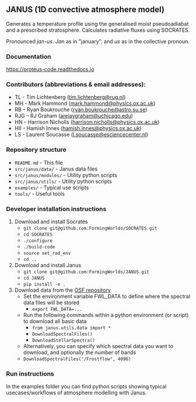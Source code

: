 ## JANUS (1D convective atmosphere model)

Generates a temperature profile using the generalised moist pseudoadiabat and a prescribed stratosphere. Calculates radiative fluxes using SOCRATES.   

Pronounced *jan-us*. *Jan* as in "january", and *us* as in the collective pronoun.

### Documentation
https://proteus-code.readthedocs.io

### Contributors (abbreviations & email addresses):
* TL - Tim Lichtenberg (tim.lichtenberg@rug.nl)
* MH - Mark Hammond (mark.hammond@physics.ox.ac.uk)
* RB – Ryan Boukrouche (ryan.boukrouche@astro.su.se)
* RJG – RJ Graham (arejaygraham@uchicago.edu)
* HN - Harrison Nicholls (harrison.nicholls@physics.ox.ac.uk)
* HII - Hamish Innes (hamish.innes@physics.ox.ac.uk)
* LS - Laurent Soucasse (l.soucasse@esciencecenter.nl)

### Repository structure
* `README.md`           - This file
* `src/janus/data/`     - Janus data files
* `src/janus/modules/`  - Utility python scripts
* `src/janus/utils/`    - Utility python scripts
* `examples/`           - Typical use scripts
* `tools/`              - Useful tools

### Developer installation instructions
1. Download and install Socrates
    * `git clone git@github.com:FormingWorlds/SOCRATES.git`
    * `cd SOCRATES`
    * `./configure`
    * `./build-code`
    * `source set_rad_env`
    * `cd ..`
2. Download and install Janus
    * `git clone git@github.com:FormingWorlds/JANUS.git`
    * `cd JANUS`
    * `pip install -e .`
3. Download data from the [OSF repository](https://osf.io/vehxg/)
    * Set the environment variable FWL_DATA to define where the spectral data files will be stored
        * `export FWL_DATA=...`
    * Run the following commands within a python environment (or script) to download all basic data
        * `from janus.utils.data import *`
        * `DownloadSpectralFiles()`
        * `DownloadStellarSpectra()`
    * Alternatively, you can specify which spectral data you want to download, and optionally the number of bands
    * `DownloadSpectralFiles("/Frostflow", 4096)`

### Run instructions
In the examples folder you can find python scripts showing typical usecases/workflows of atmosphere modelling with Janus.
